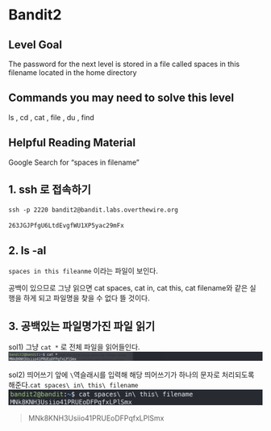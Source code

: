 # Bandit2

## Level Goal
The password for the next level is stored in a file called spaces in this filename located in the home directory

## Commands you may need to solve this level
ls , cd , cat , file , du , find

## Helpful Reading Material
Google Search for “spaces in filename”
## 1. ssh 로 접속하기
`ssh -p 2220 bandit2@bandit.labs.overthewire.org`

`263JGJPfgU6LtdEvgfWU1XP5yac29mFx`

## 2. ls -al
`spaces in this fileanme` 이라는 파일이 보인다.

공백이 있으므로 그냥 읽으면 cat spaces, cat in, cat this, cat filename와 같은 실행을 하게 되고 파일명을 찾을 수 없다 뜰 것이다.

## 3. 공백있는 파일명가진 파일 읽기
sol1)   그냥 `cat *` 로 전체 파일을 읽어들인다.
![alt text](img/image2.png)

sol2)   띄어쓰기 앞에 `\`역슬래시를 입력해 해당 띄어쓰기가 하나의 문자로 처리되도록 해준다.`cat spaces\ in\ this\ filename`
![alt text](img/image3.png)

>MNk8KNH3Usiio41PRUEoDFPqfxLPlSmx